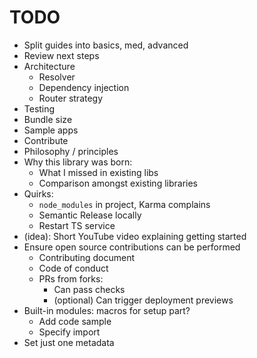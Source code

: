 # TODO

- Split guides into basics, med, advanced
- Review next steps
- Architecture
  - Resolver
  - Dependency injection
  - Router strategy
- Testing
- Bundle size
- Sample apps
- Contribute
- Philosophy / principles
- Why this library was born:
  - What I missed in existing libs
  - Comparison amongst existing libraries
- Quirks:
  - `node_modules` in project, Karma complains
  - Semantic Release locally
  - Restart TS service
- (idea): Short YouTube video explaining getting started
- Ensure open source contributions can be performed
  - Contributing document
  - Code of conduct
  - PRs from forks:
    - Can pass checks
    - (optional) Can trigger deployment previews
- Built-in modules: macros for setup part?
  - Add code sample
  - Specify import
- Set just one metadata

